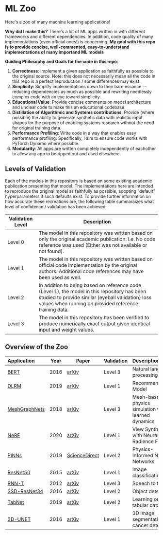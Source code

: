 # ML Zoo
Here's a zoo of many machine learning applications!

**Why did I make this?** There's a lot of ML apps written in with different
frameworks and different dependencies. In addition, code quality of many
implementations (even official ones!) is concerning. **My goal with this repo
is to provide concise, well-commented, easy-to-understand implementations of
many importand ML models**

**Guiding Philosophy and Goals for the code in this repo**:
1. **Correctness**: Implement a given application as faithfully as possible to the original source. Note: this does not necessarily mean all the code in this repo is a perfect reproduction / some differences may exist.
2. **Simplicity**: Simplify implementations down to their bare essance -- reducing dependencies as much as possible and rewriting needlessly complex code with an eye toward simplicity.
3. **Educational Value**: Provide concise comments on model architecture and unclear code to make this an educational codebase.
4. **Distillation of Algorithmic and Systems contributions**: Provide (where possible) the ability to generate synthetic data with realistic input shapes for the purpose of enabling systems research without the need for original training data.
5. **Performance Profiling**: Write code in a way that enables easy performance profiling. Specifically, I aim to ensure code works with PyTorch Dynamo where possible.
6. **Modularity**: All apps are written completely independently of eachother to allow any app to be ripped out and used elsewhere.

## Levels of Validation
Each of the models in this repository is based on some existing academic
publication presenting that model. The implementations here are intended to
reproduce the original model as faithfully as possible, adopting "default"
hyperparameters if such defaults exist. To provide further information on how
accurate these recreations are, the following table summaraizes what level of
confidence / validation has been achieved.

| Validation Level | Description |
|-|-|
| Level 0 | The model in this repository was written based on only the original academic publication. I.e. No code reference was used (Either was not available or not found). |
| Level 1 | The model in this repository was written based on official code implementation by the original authors. Additional code references may have been used as well. |
| Level 2 | In addition to being based on reference code (Level 1), the model in this repository has been studied to provide similar (eyeball validation) loss values when running on provided reference training data. |
| Level 3 | The model in this repository has been verified to produce numerically exact output given identical input and weight values. |


## Overview of the Zoo
| Application | Year | Paper | Validation | Description |
|:-|-|-|-|:-|
| [BERT](./bert) | 2016 | [arXiv](https://arxiv.org/pdf/1810.04805.pdf) | Level 3 | Natural language processing |
| [DLRM](./dlrm) | 2019 | [arXiv](https://arxiv.org/pdf/1906.00091.pdf) | Level 1 | Recommendation Model |
| [MeshGraphNets](./mgn) | 2018 | [arXiv](https://arxiv.org/abs/2010.03409) | Level 3 | Mesh-based physics simulation with learned dynamics |
| [NeRF](./nerf) | 2020 | [arXiv](https://arxiv.org/pdf/2003.08934.pdf) | Level 1 | View Synthesis with Neural Radience Fields |
| [PINNs](./pinn) | 2019 | [ScienceDirect](https://www.sciencedirect.com/science/article/pii/S0021999118307125) | Level 2 | Physics-Informed Neural Networks |
| [ResNet50](./resnet50) | 2015 | [arXiv](https://arxiv.org/pdf/1512.03385.pdf) | Level 1 | Image classification |
| [RNN-T](./rnnt) | 2012 | [arXiv](https://arxiv.org/pdf/1211.3711.pdf) | Level 3 | Speech to text |
| [SSD-ResNet34](./ssdrn34) | 2016 | [arXiv](https://arxiv.org/pdf/1512.02325.pdf) | Level 2 | Object detection |
| [TabNet](./tabnet) | 2019 | [arXiv](https://arxiv.org/pdf/1908.07442.pdf) | Level 2 | Learning on tabular data |
| [3D-UNET](./unet) | 2016 | [arXiv](https://arxiv.org/pdf/1606.06650.pdf) | Level 1 | 3D image segmentation for cancer detection |
